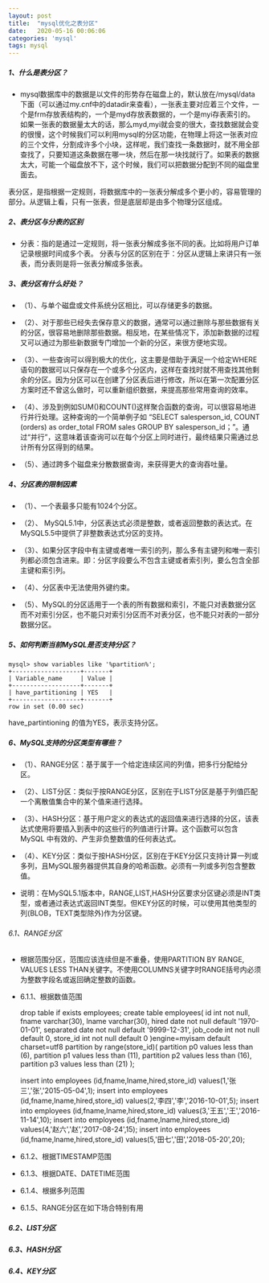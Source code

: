 ```yaml
---
layout: post
title:  "mysql优化之表分区"
date:   2020-05-16 00:06:06
categories: 'mysql'
tags: mysql
---
```



##### 1、什么是表分区？

-   mysql数据库中的数据是以文件的形势存在磁盘上的，默认放在/mysql/data下面（可以通过my.cnf中的datadir来查看），一张表主要对应着三个文件，一个是frm存放表结构的，一个是myd存放表数据的，一个是myi存表索引的。如果一张表的数据量太大的话，那么myd,myi就会变的很大，查找数据就会变的很慢，这个时候我们可以利用mysql的分区功能，在物理上将这一张表对应的三个文件，分割成许多个小块，这样呢，我们查找一条数据时，就不用全部查找了，只要知道这条数据在哪一块，然后在那一块找就行了。如果表的数据太大，可能一个磁盘放不下，这个时候，我们可以把数据分配到不同的磁盘里面去。

表分区，是指根据一定规则，将数据库中的一张表分解成多个更小的，容易管理的部分。从逻辑上看，只有一张表，但是底层却是由多个物理分区组成。



##### 2、表分区与分表的区别

-   分表：指的是通过一定规则，将一张表分解成多张不同的表。比如将用户订单记录根据时间成多个表。 分表与分区的区别在于：分区从逻辑上来讲只有一张表，而分表则是将一张表分解成多张表。



##### 3、表分区有什么好处？

-   （1）、与单个磁盘或文件系统分区相比，可以存储更多的数据。

-   （2）、对于那些已经失去保存意义的数据，通常可以通过删除与那些数据有关的分区，很容易地删除那些数据。相反地，在某些情况下，添加新数据的过程又可以通过为那些新数据专门增加一个新的分区，来很方便地实现。

-   （3）、一些查询可以得到极大的优化，这主要是借助于满足一个给定WHERE语句的数据可以只保存在一个或多个分区内，这样在查找时就不用查找其他剩余的分区。因为分区可以在创建了分区表后进行修改，所以在第一次配置分区方案时还不曾这么做时，可以重新组织数据，来提高那些常用查询的效率。

-   （4）、涉及到例如SUM()和COUNT()这样聚合函数的查询，可以很容易地进行并行处理。这种查询的一个简单例子如 “SELECT salesperson_id, COUNT (orders) as order_total FROM sales GROUP BY salesperson_id；”。通过“并行”，这意味着该查询可以在每个分区上同时进行，最终结果只需通过总计所有分区得到的结果。

-   （5）、通过跨多个磁盘来分散数据查询，来获得更大的查询吞吐量。

##### 4、分区表的限制因素

-   （1）、一个表最多只能有1024个分区。

-   （2）、 MySQL5.1中，分区表达式必须是整数，或者返回整数的表达式。在MySQL5.5中提供了非整数表达式分区的支持。

-   （3）、如果分区字段中有主键或者唯一索引的列，那么多有主键列和唯一索引列都必须包含进来。即：分区字段要么不包含主键或者索引列，要么包含全部主键和索引列。

-   （4）、分区表中无法使用外键约束。

-   （5）、MySQL的分区适用于一个表的所有数据和索引，不能只对表数据分区而不对索引分区，也不能只对索引分区而不对表分区，也不能只对表的一部分数据分区。

##### 5、如何判断当前MySQL是否支持分区？

	mysql> show variables like '%partition%';
	+-------------------+-------+
	| Variable_name     | Value |
	+-------------------+-------+
	| have_partitioning | YES   |
	+-------------------+-------+
	row in set (0.00 sec)

have_partintioning 的值为YES，表示支持分区。



##### 6、MySQL支持的分区类型有哪些？

-   （1）、RANGE分区：基于属于一个给定连续区间的列值，把多行分配给分区。

-   （2）、LIST分区：类似于按RANGE分区，区别在于LIST分区是基于列值匹配一个离散值集合中的某个值来进行选择。

-   （3）、HASH分区：基于用户定义的表达式的返回值来进行选择的分区，该表达式使用将要插入到表中的这些行的列值进行计算。这个函数可以包含MySQL 中有效的、产生非负整数值的任何表达式。

-   （4）、KEY分区：类似于按HASH分区，区别在于KEY分区只支持计算一列或多列，且MySQL服务器提供其自身的哈希函数。必须有一列或多列包含整数值。

-   说明：在MySQL5.1版本中，RANGE,LIST,HASH分区要求分区键必须是INT类型，或者通过表达式返回INT类型。但KEY分区的时候，可以使用其他类型的列(BLOB，TEXT类型除外)作为分区键。

###### 6.1、RANGE分区

-   根据范围分区，范围应该连续但是不重叠，使用PARTITION BY RANGE, VALUES LESS THAN关键字。不使用COLUMNS关键字时RANGE括号内必须为整数字段名或返回确定整数的函数。




-   6.1.1、根据数值范围
	
	drop table if exists employees;
	create table employees(
	    id int not null,
	    fname varchar(30),
	    lname varchar(30),
	    hired date not null default '1970-01-01',
	    separated date not null default '9999-12-31',
	    job_code int not null default 0,
	    store_id int not null default 0
	)engine=myisam default charset=utf8
	partition by range(store_id)(
	    partition p0 values less than (6),
	    partition p1 values less than (11),
	    partition p2 values less than (16),
	    partition p3 values less than (21)
	);

	insert into employees (id,fname,lname,hired,store_id) values(1,'张三','张','2015-05-04',1);
	insert into employees (id,fname,lname,hired,store_id) values(2,'李四','李','2016-10-01',5);
	insert into employees (id,fname,lname,hired,store_id) values(3,'王五','王','2016-11-14',10);
	insert into employees (id,fname,lname,hired,store_id) values(4,'赵六','赵','2017-08-24',15);
	insert into employees (id,fname,lname,hired,store_id) values(5,'田七','田','2018-05-20',20);

-   6.1.2、根据TIMESTAMP范围

-   6.1.3、根据DATE、DATETIME范围

-   6.1.4、根据多列范围

-   6.1.5、RANGE分区在如下场合特别有用

##### 6.2、LIST分区

##### 6.3、HASH分区

##### 6.4、KEY分区


